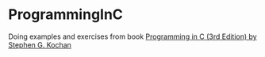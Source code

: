 # ProgrammingInC

Doing examples and exercises from book [Programming in C (3rd Edition) by Stephen G. Kochan](https://www.amazon.com/Programming-3rd-Stephen-G-Kochan/dp/0672326663)
